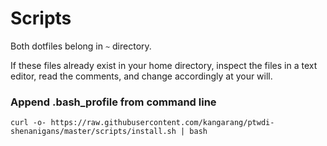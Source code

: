 # Scripts

Both dotfiles belong in `~` directory.

If these files already exist in your home directory, inspect the files in a text editor, read the comments, and change accordingly at your will.

### Append .bash_profile from command line

    curl -o- https://raw.githubusercontent.com/kangarang/ptwdi-shenanigans/master/scripts/install.sh | bash
